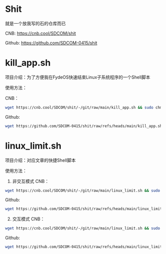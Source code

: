 # Shit
就是一个放我写的石的仓库而已 </p>
CNB: https://cnb.cool/SDCOM/shit </p>
Github: https://github.com/SDCOM-0415/shit

# kill_app.sh
项目介绍：为了方便我在FydeOS快速结束Linux子系统程序的一个Shell脚本 </p>
使用方法： </p>
CNB：
```bash
wget https://cnb.cool/SDCOM/shit/-/git/raw/main/kill_app.sh && sudo chmod +x ./kill_app.sh && sudo bash ./kill_app.sh
```
Github:
```bash
wget https://github.com/SDCOM-0415/shit/raw/refs/heads/main/kill_app.sh && sudo chmod +x ./kill_app.sh && sudo bash ./kill_app.sh
```

# linux_limit.sh
项目介绍：对应文章的快捷Shell脚本 </p>
使用方法： </p>
1. 非交互模式
CNB：
```bash
wget https://cnb.cool/SDCOM/shit/-/git/raw/main/linux_limit.sh && sudo chmod +x ./linux_limit.sh && sudo bash ./linux_limit.sh <原始目录> <大小> <镜像存储路径> 
```
Github:
```bash
wget https://github.com/SDCOM-0415/shit/raw/refs/heads/main/linux_limit.sh && sudo chmod +x ./linux_limit.sh && sudo bash ./linux_limit.sh
```

2. 交互模式
CNB：
```bash
wget https://cnb.cool/SDCOM/shit/-/git/raw/main/linux_limit.sh && sudo chmod +x ./linux_limit.sh && sudo bash ./linux_limit.sh
```
Github:
```bash
wget https://github.com/SDCOM-0415/shit/raw/refs/heads/main/linux_limit.sh && sudo chmod +x ./linux_limit.sh && sudo bash ./linux_limit.sh
```
